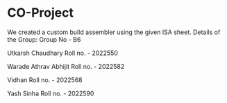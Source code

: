 # CO-Project
We created a custom build assembler using the given ISA sheet. 
Details of the Group: 
Group No - B6

Utkarsh Chaudhary 
Roll no. - 2022550

Warade Athrav Abhijit 
Roll no. - 2022582

Vidhan 
Roll no. - 2022568

Yash Sinha 
Roll no. - 2022590
